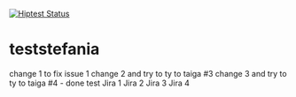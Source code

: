 
[![Hiptest Status](https://hiptest.net/badges/test_run/46551)](https://hiptest.net/app/projects/32698/test-runs/46551)

# teststefania
change 1 to fix issue 1
change 2 and try to ty to taiga #3
change 3 and try to ty to taiga #4 - done
test
Jira 1
Jira 2
Jira 3
Jira 4

